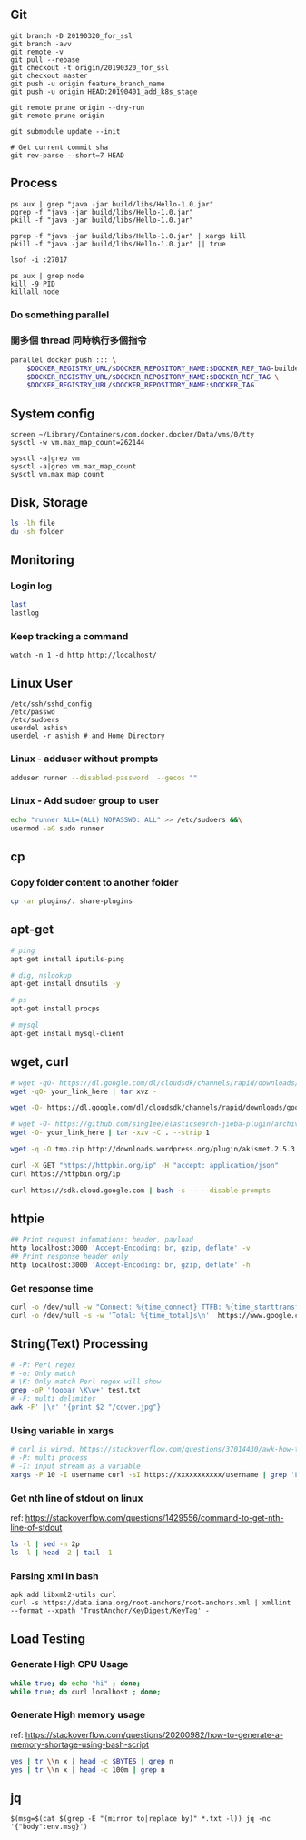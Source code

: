 ## Git
```
git branch -D 20190320_for_ssl
git branch -avv
git remote -v
git pull --rebase
git checkout -t origin/20190320_for_ssl
git checkout master
git push -u origin feature_branch_name
git push -u origin HEAD:20190401_add_k8s_stage

git remote prune origin --dry-run
git remote prune origin

git submodule update --init

# Get current commit sha
git rev-parse --short=7 HEAD 
```

## Process
```
ps aux | grep "java -jar build/libs/Hello-1.0.jar"
pgrep -f "java -jar build/libs/Hello-1.0.jar"
pkill -f "java -jar build/libs/Hello-1.0.jar"

pgrep -f "java -jar build/libs/Hello-1.0.jar" | xargs kill
pkill -f "java -jar build/libs/Hello-1.0.jar" || true

lsof -i :27017

ps aux | grep node
kill -9 PID
killall node
```

### Do something parallel

### 開多個 thread 同時執行多個指令
```bash
parallel docker push ::: \
    $DOCKER_REGISTRY_URL/$DOCKER_REPOSITORY_NAME:$DOCKER_REF_TAG-builder \
    $DOCKER_REGISTRY_URL/$DOCKER_REPOSITORY_NAME:$DOCKER_REF_TAG \
    $DOCKER_REGISTRY_URL/$DOCKER_REPOSITORY_NAME:$DOCKER_TAG 
```

## System config
```
screen ~/Library/Containers/com.docker.docker/Data/vms/0/tty
sysctl -w vm.max_map_count=262144

sysctl -a|grep vm
sysctl -a|grep vm.max_map_count
sysctl vm.max_map_count
```

## Disk, Storage
```bash
ls -lh file
du -sh folder
```

## Monitoring
### Login log
```bash
last
lastlog
```

### Keep tracking a command
```
watch -n 1 -d http http://localhost/
```

## Linux User
```
/etc/ssh/sshd_config
/etc/passwd
/etc/sudoers
userdel ashish
userdel -r ashish # and Home Directory
```

### Linux - adduser without prompts
```bash
adduser runner --disabled-password  --gecos ""
```

### Linux - Add sudoer group to user
```bash
echo "runner ALL=(ALL) NOPASSWD: ALL" >> /etc/sudoers &&\
usermod -aG sudo runner
```

## cp
### Copy folder content to another folder
```bash
cp -ar plugins/. share-plugins
```

## apt-get
```bash
# ping
apt-get install iputils-ping

# dig, nslookup
apt-get install dnsutils -y

# ps
apt-get install procps

# mysql
apt-get install mysql-client
```

## wget, curl
```bash
# wget -qO- https://dl.google.com/dl/cloudsdk/channels/rapid/downloads/google-cloud-sdk-240.0.0-darwin-x86_64.tar.gz | tar xvz -
wget -qO- your_link_here | tar xvz -

wget -O- https://dl.google.com/dl/cloudsdk/channels/rapid/downloads/google-cloud-sdk-240.0.0-darwin-x86_64.tar.gz | tar xvz -C .

# wget -O- https://github.com/sing1ee/elasticsearch-jieba-plugin/archive/v7.0.0.tar.gz | tar -xzv -C . --strip 1
wget -O- your_link_here | tar -xzv -C . --strip 1

wget -q -O tmp.zip http://downloads.wordpress.org/plugin/akismet.2.5.3.zip && unzip tmp.zip && rm tmp.zip

curl -X GET "https://httpbin.org/ip" -H "accept: application/json"
curl https://httpbin.org/ip

curl https://sdk.cloud.google.com | bash -s -- --disable-prompts
```

## httpie
```bash
## Print request infomations: header, payload
http localhost:3000 'Accept-Encoding: br, gzip, deflate' -v
## Print response header only
http localhost:3000 'Accept-Encoding: br, gzip, deflate' -h
```

### Get response time
```bash
curl -o /dev/null -w "Connect: %{time_connect} TTFB: %{time_starttransfer} Total time: %{time_total} Size: %{size_download} \n" https://google.com
curl -o /dev/null -s -w 'Total: %{time_total}s\n'  https://www.google.com
```

## String(Text) Processing
```bash
# -P: Perl regex
# -o: Only match
# \K: Only match Perl regex will show
grep -oP 'foobar \K\w+' test.txt
# -F: multi delimiter
awk -F' |\r' '{print $2 "/cover.jpg"}'
```

### Using variable in xargs
```bash
# curl is wired. https://stackoverflow.com/questions/37014430/awk-how-to-concat-number-with-strings
# -P: multi process
# -I: input stream as a variable
xargs -P 10 -I username curl -sI https://xxxxxxxxxxx/username | grep 'Location: ' | awk '{print $2 "/a_string"}'
```

### Get nth line of stdout on linux
ref: https://stackoverflow.com/questions/1429556/command-to-get-nth-line-of-stdout
```bash
ls -l | sed -n 2p
ls -l | head -2 | tail -1
```

### Parsing xml in bash
```
apk add libxml2-utils curl
curl -s https://data.iana.org/root-anchors/root-anchors.xml | xmllint --format --xpath 'TrustAnchor/KeyDigest/KeyTag' -
```

## Load Testing
### Generate High CPU Usage
```bash
while true; do echo "hi" ; done;
while true; do curl localhost ; done;
```

### Generate High memory usage
ref: https://stackoverflow.com/questions/20200982/how-to-generate-a-memory-shortage-using-bash-script

```bash
yes | tr \\n x | head -c $BYTES | grep n
yes | tr \\n x | head -c 100m | grep n
```

## jq
```
$(msg=$(cat $(grep -E "(mirror to|replace by)" *.txt -l)) jq -nc '{"body":env.msg}')
```